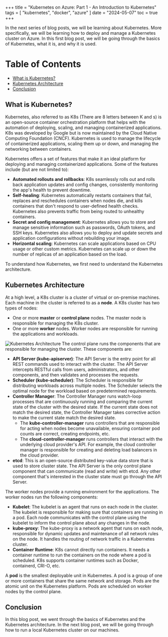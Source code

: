 +++
title = "Kubernetes on Azure: Part 1 - An Introduction to Kubernetes"
tags = [
    "kubernetes",
    "docker",
    "azure"
]
date = "2024-05-07"
toc = true
+++

In the next series of blog posts, we will be learning about Kubernetes. More specifically, we will be learning how to deploy and manage a Kubernetes cluster on Azure. In this first blog post, we will be going through the basics of Kubernetes, what it is, and why it is used.

# Table of Contents
- [What is Kubernetes?](#what-is-kubernetes)
- [Kubernetes Architecture](#kubernetes-architecture)
- [Conclusion](#conclusion) 

## What is Kubernetes?
Kubernetes, also referred to as K8s (There are 8 letters between K and s) is an open-source container orchestration platform that helps with the automation of deploying, scaling, and managing containerized applications. K8s was developed by Google but is now maintained by the Cloud Native Computing Foundation (CNCF). Kubernetes is used to manage the lifecycle of containerized applications, scaling them up or down, and managing the networking between containers.

Kubernetes offers a set of features that make it an ideal platform for deploying and managing containerized applications. Some of the features include (but are not limited to):
- **Automated rollouts and rollbacks**: K8s seamlessly rolls out and rolls back application updates and config changes, consistently monitoring the app's health to prevent downtime.
- **Self-healing**: Kubernetes automatically restarts containers that fail, replaces and reschedules containers when nodes die, and kills containers that don't respond to user-defined health checks. Kubernetes also prevents traffic from being routed to unhealthy containers.
- **Secret and config management**: Kubernetes allows you to store and manage sensitive information such as passwords, OAuth tokens, and SSH keys. Kubernetes also allows you to deploy and update secrets and application configurations without rebuilding your image.
- **Horizontal scaling**: Kubernetes can scale applications based on CPU usage or other custom metrics. Kubernetes can scale up or down the number of replicas of an application based on the load.

To understand how Kubernetes, we first need to understand the Kubernetes architecture. 

## Kubernetes Architecture
At a high level, a K8s cluster is a cluster of virtual or on-premise machines. Each machine in the cluster is referred to as a **node**. A K8s cluster has two types of nodes:
- One or more **master** or **control plane** nodes. The master node is responsible for managing the K8s cluster. 
- One or more **worker** nodes. Worker nodes are responsible for running the applications and workloads.

![Kubernetes Architecture](/images/k8s_architecture.png)
The control plane runs the components that are responsible for managing the cluster. These components are:
- **API Server (kube-apiserver)**: The API Server is the entry point for all REST commands used to interact with the cluster. The API Server intercepts RESTful calls from users, administrators, and other components, and then validates and processes the requests.
- **Scheduler (kube-scheduler)**: The Scheduler is responsible for distributing workloads across multiple nodes. The Scheduler selects the optimal node for the workload based on predetermined requirements.
- **Controller Manager**: The Controller Manager runs watch-loop processes that are continuously running and comparing the current state of the cluster with the desired state. If the current state does not match the desired state, the Controller Manager takes corrective action to make the current state match the desired state.
    - The **kube-controller-manager** runs controllers that are responsible for acting when nodes become unavailable, ensuring container pod counts are correct, creating endpoints, etc.
    - The **cloud-controller-manager** runs controllers that interact with the underlying cloud provider's API. For example, the cloud controller manager is responsible for creating and deleting load balancers in the cloud provider. 
- **etcd**: This is an open-source distributed key-value data store that is used to store cluster state. The API Server is the only control plane component that can communicate (read and write) with etcd. Any other component that's interested in the cluster state must go through the API Server.

The worker nodes provide a running environment for the applications. The worker nodes run the following components:
- **Kubelet**: The kubelet is an agent that runs on each node in the cluster. The kubelet is responsible for making sure that containers are running in a pod. Each node communicates with the control plane using the kubelet to inform the control plane about any changes in the node.
- **kube-proxy**: The kube-proxy is a network agent that runs on each node, responsible for dynamic updates and maintenance of all network rules on the node. It handles the routing of network traffic in a Kubernetes cluster.
- **Container Runtime**: K8s cannot directly run containers. It needs a container runtime to run the containers on the node where a pod is scheduled. K8s supports container runtimes such as Docker, containerd, CRI-O, etc.

A **pod** is the smallest deployable unit in Kubernetes. A pod is a group of one or more containers that share the same network and storage. Pods are the atomic unit on the Kubernetes platform. Pods are scheduled on worker nodes by the control plane.

## Conclusion

In this blog post, we went through the basics of Kubernetes and the Kubernetes architecture. In the next blog post, we will be going through how to run a local Kubernetes cluster on our machines.